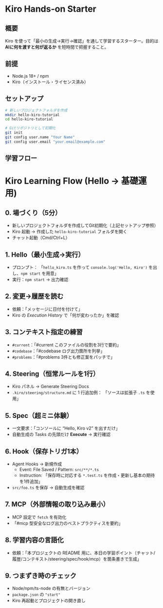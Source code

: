 # Kiro Hands-on Starter

## 概要
Kiro を使って「最小の生成→実行→確認」を通して学習するスターター。目的は **AIに何を渡すと何が返るか** を短時間で把握すること。

## 前提
- Node.js 18+ / npm
- Kiro（インストール・ライセンス済み）

## セットアップ
```bash
# 新しいプロジェクトフォルダを作成
mkdir hello-kiro-tutorial
cd hello-kiro-tutorial

# Gitリポジトリとして初期化
git init
git config user.name "Your Name"
git config user.email "your.email@example.com"
```

## 学習フロー

# Kiro Learning Flow (Hello → 基礎運用)

## 0. 場づくり（5分）
- 新しいプロジェクトフォルダを作成してGit初期化（上記セットアップ参照）
- Kiro 起動 → 作成した `hello-kiro-tutorial` フォルダを開く
- チャット起動（Cmd/Ctrl+L）

## 1. Hello（最小生成→実行）
- プロンプト：
  「`hello_kiro.ts` を作って `console.log('Hello, Kiro')` を出し、`npm start` を用意」
- 実行：`npm start` → 出力確認

## 2. 変更→履歴を読む
- 依頼：「メッセージに日付を付けて」
- Kiro の *Execution History* で「何が変わったか」を確認

## 3. コンテキスト指定の練習
- `#current`：「#current このファイルの役割を3行で要約」
- `#codebase`：「#codebase ログ出力箇所を列挙」
- `#problems`：「#problems 3件とも修正案をパッチで」

## 4. Steering（恒常ルールを1行）
- Kiro パネル → Generate Steering Docs
- `.kiro/steering/structure.md` に 1 行追加例：
  「ソースは拡張子 `.ts` を使用」

## 5. Spec（超ミニ体験）
- 一文要求：「コンソールに “Hello, Kiro v2” を出すだけ」
- 自動生成の Tasks の先頭だけ **Execute** → 実行確認

## 6. Hook（保存トリガ1本）
- Agent Hooks → 新規作成
  - Event: File Saved / Pattern: `src/**/*.ts`
  - Instruction: 「保存時に対応する `*.test.ts` を作成・更新し基本の期待を1件追加」
- `src/foo.ts` を保存 → 自動生成を確認

## 7. MCP（外部情報の取り込み最小）
- MCP 設定で `fetch` を有効化
- 「#mcp 型安全なログ出力のベストプラクティスを要約」

## 8. 学習内容の言語化
- 依頼：「本プロジェクトの README 用に、本日の学習ポイント（チャット/履歴/コンテキスト/steering/spec/hook/mcp）を箇条書きで生成」

## 9. つまずき時のチェック
- Node/npm/ts-node の有無とバージョン
- `package.json` の `"start"`
- Kiro 再起動とプロジェクトの開き直し
